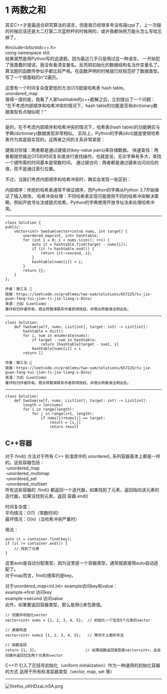 # 1 两数之和
其实C++才是最适合研究算法的语言，但是我已经很多年没有碰cpp了，上一次碰的时候应该还是大二打第二次蓝桥杯的时候用的，或许我都快把万能头怎么写给忘掉了。

#include<bits/stdc++.h>  
using namespace std;  
结果居然是用Python写的这道题。因为最近几乎只是用过这一种语言。
一开始犯了很愚蠢的错误，我没有看清变量名，反而把初始化的数据结构名当作变量名了。
算法题的函数传参似乎都比较严格。在函数声明的时候就已经规范好了数据类型。
写了一个很基础的n^2遍历。

这里有一个时间复杂度更低的方法O(1)就是哈希表 hash table。  
unordered_map  
值得一提的是，我看了人家hashtable的c++题解之后，立刻提出了一个问题：  
“在不考虑内部顺序和哈希冲突的情况下，hash table的功能是否和dictionary数据类型有点相似呢？”  

---
是的，在不考虑内部顺序和哈希冲突的情况下，哈希表(hash table)的功能确实与字典(dictionary)数据类型非常相似。
实际上，Python的字典(dict)就是使用哈希表作为其底层实现的。这两者之间的关系非常紧密：

键值对存储：两者都是通过键值对(key-value pairs)来存储数据。
快速查找：两者都提供接近O(1)的时间复杂度进行查找操作。也就是说，无论字典有多大，查找一个键所需的时间基本是常数时间。
通过键访问：两者都是通过键来访问对应的值，而不是通过索引位置。

不过，当我们考虑内部顺序和哈希冲突时，确实会发现一些区别：

内部顺序：传统的哈希表通常不保证顺序，而Python的字典从Python 3.7开始保证了插入顺序。
哈希冲突处理：不同哈希表实现可能使用不同的哈希冲突解决策略，例如开放寻址法或链式哈希。Python的字典使用开放寻址法来处理哈希冲突。  

---
    class Solution {
    public:
        vector<int> twoSum(vector<int>& nums, int target) {
            unordered_map<int, int> hashtable;
            for (int i = 0; i < nums.size(); ++i) {
                auto it = hashtable.find(target - nums[i]);
                if (it != hashtable.end()) {
                    return {it->second, i};
                }
                hashtable[nums[i]] = i;
            }
            return {};
        }
    };

    作者：御三五 🥇
    链接：https://leetcode.cn/problems/two-sum/solutions/657225/tu-jie-guan-fang-tui-jian-ti-jie-liang-s-02xs/
    来源：力扣（LeetCode）
    著作权归作者所有。商业转载请联系作者获得授权，非商业转载请注明出处。

---

    class Solution:
        def twoSum(self, nums: List[int], target: int) -> List[int]:
            hashtable = dict()
            for i, num in enumerate(nums):
                if target - num in hashtable:
                    return [hashtable[target - num], i]
                hashtable[nums[i]] = i
            return []

    作者：御三五 🥇
    链接：https://leetcode.cn/problems/two-sum/solutions/657225/tu-jie-guan-fang-tui-jian-ti-jie-liang-s-02xs/
    来源：力扣（LeetCode）
    著作权归作者所有。商业转载请联系作者获得授权，非商业转载请注明出处。

---

    class Solution:
        def twoSum(self, nums: List[int], target: int) -> List[int]:
            length = len(nums)
            for i in range(length):
                for j in range(i+1, length):
                    if nums[i]+nums[j] == target:
                        result = [i,j]
                        return result


## C++容器
对于.find() 方法对于所有 C++ 标准库中的 unordered_ 系列容器基本上都是一样的。这些容器包括：  
-unordered_map  
-unordered_multimap  
-unordered_set  
-unordered_multiset  
所有这些容器的 .find() 都返回一个迭代器，如果找到了元素，返回指向该元素的迭代器，如果没找到元素，返回 容器.end()    

时间复杂度：  
平均情况：O(1)（常数时间）  
最坏情况：O(n)（当哈希冲突严重时）

用法：  

    auto it = container.find(key);
    if (it != container.end()) {
        // 找到了元素
    }

这里auto是自动分配类型，因为这里是一个容器类型，通常就直接用auto自动适配了。  
对于map而言，find()搜索的是key。  

对于unordered_map<int,int> example访问key和value：   
example->first 访问key  
example->second 访问value  
此外，如果要返回容器类型，那么是用{}来包裹值。  

    // 创建并初始化vector
    vector<int> nums = {1, 2, 3, 4, 5};  // 初始化一个包含5个元素的vector

    // 直接构造
    vector<int> nums2 {1, 2, 3, 4, 5};   // 等同于上面的写法

    // 函数返回
    return {1, 2};                      // 如果函数返回类型是vector<int>，这会创建并返回包含两个元素的vector

C++11 引入了花括号初始化（uniform initialization）作为一种通用的初始化容器的方式
适用于所有标准容器类型（vector, map, set 等）


---

![firefox_oKHDzaLm5A.png](https://pub-85d4dcece16844bf8290aa4b33608ccd.r2.dev/ShareX/2025/10/firefox_oKHDzaLm5A.png)